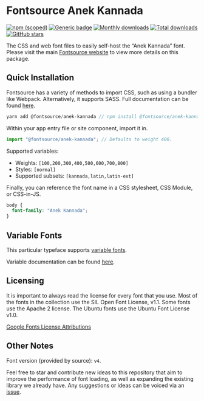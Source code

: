 # Fontsource Anek Kannada

[![npm (scoped)](https://img.shields.io/npm/v/@fontsource/anek-kannada?color=brightgreen)](https://www.npmjs.com/package/@fontsource/anek-kannada) [![Generic badge](https://img.shields.io/badge/fontsource-passing-brightgreen)](https://github.com/fontsource/fontsource) [![Monthly downloads](https://badgen.net/npm/dm/@fontsource/anek-kannada)](https://github.com/fontsource/fontsource) [![Total downloads](https://badgen.net/npm/dt/@fontsource/anek-kannada)](https://github.com/fontsource/fontsource) [![GitHub stars](https://img.shields.io/github/stars/fontsource/fontsource.svg?style=social&label=Star)](https://github.com/fontsource/fontsource/stargazers)

The CSS and web font files to easily self-host the “Anek Kannada” font. Please visit the main [Fontsource website](https://fontsource.org/fonts/anek-kannada) to view more details on this package.

## Quick Installation

Fontsource has a variety of methods to import CSS, such as using a bundler like Webpack. Alternatively, it supports SASS. Full documentation can be found [here](https://fontsource.org/docs/introduction).

```javascript
yarn add @fontsource/anek-kannada // npm install @fontsource/anek-kannada
```

Within your app entry file or site component, import it in.

```javascript
import "@fontsource/anek-kannada"; // Defaults to weight 400.
```

Supported variables:

- Weights: `[100,200,300,400,500,600,700,800]`
- Styles: `[normal]`
- Supported subsets: `[kannada,latin,latin-ext]`

Finally, you can reference the font name in a CSS stylesheet, CSS Module, or CSS-in-JS.

```css
body {
  font-family: "Anek Kannada";
}
```

## Variable Fonts

This particular typeface supports [variable fonts](https://developer.mozilla.org/en-US/docs/Web/CSS/CSS_Fonts/Variable_Fonts_Guide).

Variable documentation can be found [here](https://fontsource.org/docs/variable-fonts).

## Licensing

It is important to always read the license for every font that you use.
Most of the fonts in the collection use the SIL Open Font License, v1.1. Some fonts use the Apache 2 license. The Ubuntu fonts use the Ubuntu Font License v1.0.

[Google Fonts License Attributions](https://fonts.google.com/attribution)

## Other Notes

Font version (provided by source): `v4`.

Feel free to star and contribute new ideas to this repository that aim to improve the performance of font loading, as well as expanding the existing library we already have. Any suggestions or ideas can be voiced via an [issue](https://github.com/fontsource/fontsource/issues).
